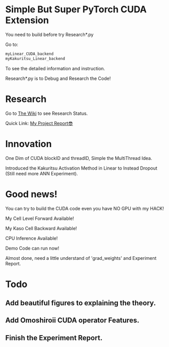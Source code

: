 # Simple But Super PyTorch CUDA Extension

You need to build before try Research\*.py

Go to:

```bash
myLinear_CUDA_backend
myKakuritsu_Linear_backend
```

To see the detailed information and instruction.

Research\*.py is to Debug and Research the Code! 

# Research

Go to [The Wiki](https://github.com/UEFI-code/MSRA_thePracticeSpaceProject_PyTorchCUDA/wiki) to see Research Status.

Quick Link: [My Project Report😎](https://github.com/UEFI-code/MSRA_thePracticeSpaceProject_PyTorchCUDA/wiki/Project-Report)

# Innovation

One Dim of CUDA blockID and threadID, Simple the MultiThread Idea.

Introduced the Kakuritsu Activation Method in Linear to Instead Dropout (Still need more ANN Experiment). 

# Good news!

You can try to build the CUDA code even you have NO GPU with my HACK!

My Cell Level Forward Available!

My Kaso Cell Backward Available!

CPU Inference Available!

Demo Code can run now!

Almost done, need a little understand of 'grad\_weights' and Experiment Report.

# Todo

## Add beautiful figures to explaining the theory.
## Add Omoshiroii CUDA operator Features.
## Finish the Experiment Report.
